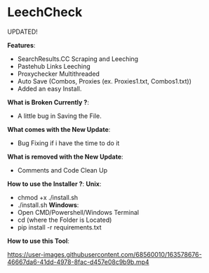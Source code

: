 # LeechCheck
UPDATED!

**Features**:
- SearchResults.CC Scraping and Leeching
- Pastehub Links Leeching
- Proxychecker Multithreaded
- Auto Save (Combos, Proxies (ex. Proxies1.txt, Combos1.txt))
- Added an easy Install.

**What is Broken Currently ?**:
- A little bug in Saving the File.

**What comes with the New Update**:
- Bug Fixing if i have the time to do it

**What is removed with the New Update**:
- Comments and Code Clean Up

**How to use the Installer ?**:
**Unix**:
- chmod +x ./install.sh
- ./install.sh
**Windows**:
- Open CMD/Powershell/Windows Terminal
- cd (where the Folder is Located)
- pip install -r requirements.txt

**How to use this Tool**:


https://user-images.githubusercontent.com/68560010/163578676-46667da6-41dd-4978-8fac-d457e08c9b9b.mp4

